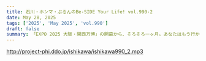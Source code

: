 ```yaml
---
title: 石川・ホンマ・ぶるんのBe-SIDE Your Life! vol.990-2
date: May 28, 2025
tags: ['2025', 'May 2025', 'vol.990']
draft: false
summary: 「EXPO 2025 大阪・関西万博」の開幕から、そろそろ一ヶ月。あなたはもう行かれましたか？これから訪問を計画していますか？参考リンク：「万博の公式サイト」参考リンク：「万博の公式マップ」※「or.jp」っていうドメインを久しぶりに見た気がします...
---
```


http://project-phi.ddo.jp/ishikawa/ishikawa990_2.mp3